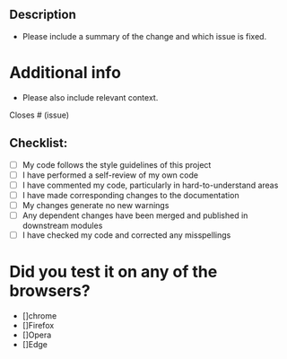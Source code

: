 ## Description

- Please include a summary of the change and which issue is fixed.

# Additional info
- Please also include relevant  context.

Closes # (issue)


## Checklist:

- [ ] My code follows the style guidelines of this project
- [ ] I have performed a self-review of my own code
- [ ] I have commented my code, particularly in hard-to-understand areas
- [ ] I have made corresponding changes to the documentation
- [ ] My changes generate no new warnings
- [ ] Any dependent changes have been merged and published in downstream modules
- [ ] I have checked my code and corrected any misspellings

# Did you test it on any of the browsers?
- []chrome
- []Firefox
- []Opera
- []Edge
